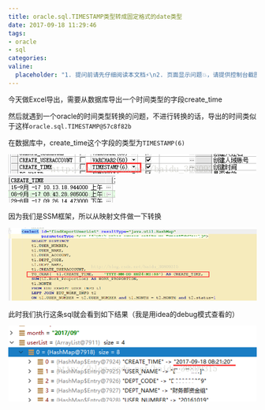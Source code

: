 ```yaml
---
title: oracle.sql.TIMESTAMP类型转成固定格式的date类型
date: 2017-09-18 11:29:46
tags:
- oracle
- sql
categories:
valine:
  placeholder: "1. 提问前请先仔细阅读本文档⚡\n2. 页面显示问题💥，请提供控制台截图📸或者您的测试网址\n3. 其他任何报错💣，请提供详细描述和截图📸，祝食用愉快💪"
---
```


今天做Excel导出，需要从数据库导出一个时间类型的字段create_time

然后就遇到一个oracle的时间类型转换的问题，不进行转换的话，导出的时间类似于这样`oracle.sql.TIMESTAMP@57c8f82b`

在数据库中，create_time这个字段的类型为`TIMESTAMP(6)`

![](../images/timestamp01.png)  ![](../images/timestamp02.png)

因为我们是SSM框架，所以从映射文件做一下转换

![](../images/timestamp03.png)

此时我们执行这条sql就会看到如下结果（我是用idea的debug模式查看的）

![](../images/timestamp04.png)
